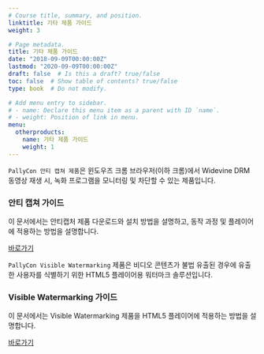 ```yaml
---
# Course title, summary, and position.
linktitle: 기타 제품 가이드
weight: 3

# Page metadata.
title: 기타 제품 가이드
date: "2018-09-09T00:00:00Z"
lastmod: "2020-09-09T00:00:00Z"
draft: false  # Is this a draft? true/false
toc: false  # Show table of contents? true/false
type: book  # Do not modify.

# Add menu entry to sidebar.
# - name: Declare this menu item as a parent with ID `name`.
# - weight: Position of link in menu.
menu:
  otherproducts:
    name: 기타 제품 가이드
    weight: 1
---
```


`PallyCon 안티 캡쳐 제품`은 윈도우즈 크롬 브라우저(이하 크롬)에서 Widevine DRM 동영상 재생 시, 녹화 프로그램을 모니터링 및 차단할 수 있는 제품입니다.

<div class="row">
  <div class="col-sm-6">
    <div class="card">
      <div class="card-body">
        <h3 class="card-title">안티 캡쳐 가이드</h3>
        <p class="card-text">이 문서에서는 안티캡처 제품 다운로드와 설치 방법을 설명하고, 동작 과정 및 플레이어에 적용하는 방법을 설명합니다.</p>
        <a href="./anticapture-guide" class="btn btn-primary">바로가기</a>
      </div>
    </div>
  </div>
</div>

`PallyCon Visible Watermarking` 제품은 비디오 콘텐츠가 불법 유출된 경우에 유출한 사용자를 식별하기 위한 HTML5 플레이어용 워터마크 솔루션입니다.

<div class="row">
  <div class="col-sm-6">
    <div class="card">
      <div class="card-body">
        <h3 class="card-title">Visible Watermarking 가이드</h3>
        <p class="card-text">이 문서에서는 Visible Watermarking 제품을 HTML5 플레이어에 적용하는 방법을 설명합니다.</p>
        <a href="./visible-watermarking-guide" class="btn btn-primary">바로가기</a>
      </div>
    </div>
  </div>
</div>
